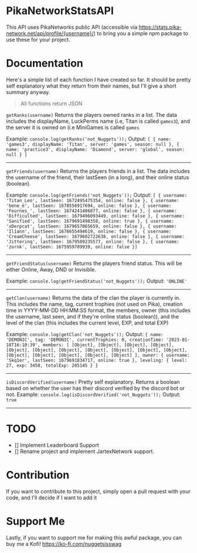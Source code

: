 # PikaNetworkStatsAPI
This API uses PikaNetworks public API (accessible via https://stats.pika-network.net/api/profile/{username}/) to bring you a simple npm package to use these for your project.

# Documentation
Here's a simple list of each function I have created so far. It should be pretty self explanatory what they return from their names, but I'll give a short summary anyway.

> All functions return JSON



```getRanks(username)```
Returns the players owned ranks in a list. The data includes the displayName, LuckPerms name (i.e, Titan is called `games3`), and the server it is owned on (i.e MiniGames is called `games`

Example: `console.log(getRanks('not_Nuggets'));`
Output: ```[
    {
      name: 'games3',
      displayName: 'Titan',
      server: 'games',
      season: null
    },
    {
      name: 'practice3',
      displayName: 'Diamond',
      server: 'global',
      season: null
    }
  ]```
 
 
___

```getFriends(username)```
Returns the players friends in a list. The data includes the username of the friend, their lastSeen (in a long), and their online status (boolean).

Example: `console.log(getFriends('not_Nuggets'));`
Output: ```[
    { username: 'Titan_Leo', lastSeen: 1672495475354, online: false },
    { username: 'bene_e', lastSeen: 1678556917694, online: false },
    { username: 'Fournes_', lastSeen: 1674241486877, online: false },
    { username: 'Difficulted', lastSeen: 1679496093449, online: false },
    { username: 'Sanified', lastSeen: 1679691498358, online: true },
    { username: 'xDerpcat', lastSeen: 1679657065659, online: false },
    { username: 'Il1ann', lastSeen: 1676655494619, online: false },
    { username: 'CreamCheese', lastSeen: 1679602722638, online: false },
    { username: 'Jitterinq', lastSeen: 1679509235577, online: false },
    { username: 'zornk', lastSeen: 1675959709939, online: false }]```


___
```getFriendStatus(username)```
Returns the players friend status. This will be either Online, Away, DND or Invisible.

Example: `console.log(getFriendStatus('not_Nuggets'));`
Output: ```'ONLINE'```

___

```getClan(username)```
Returns the data of the clan the player is currently in. This includes the name, tag, current trophies (not used on Pika), creation time in YYYY-MM-DD HH:MM:SS format, the members, owner (this includes the username, last seen, and if they're online status (boolean)), and the level of the clan (this includes the current level, EXP, and total EXP)

Example: `console.log(getClan('not_Nuggets'));`
Output: ```{
    name: 'DEMONIC',
    tag: 'DEMONIC',
    currentTrophies: 0,
    creationTime: '2023-01-18T16:10:39',
    members: [
      [Object], [Object],
      [Object], [Object],
      [Object], [Object],
      [Object], [Object],
      [Object], [Object],
      [Object], [Object],
      [Object], [Object],
      [Object], [Object]
    ],
    owner: { username: 'Skq1er', lastSeen: 1679691834717, online: true },
    leveling: { level: 27, exp: 3458, totalExp: 205145 }
  }```
  
___
 
 ```isDiscordVerified(username)```
 Pretty self explanatory. Returns a boolean based on whether the user has their discord verified by the discord bot or not.
 Example: `console.log(isDiscordVerified('not_Nuggets'));`
 Output: `true`
 
___
 
 # TODO
 - [] Implement Leaderboard Support
 - [] Rename project and implement JartexNetwork support.
 
 # Contribution
 If you want to contribute to this project, simply open a pull request with your code, and I'll decide if I want to add it
 
 # Support Me
 Lastly, if you want to support me for making this awful package, you can buy me a Kofi!
 https://ko-fi.com/nuggetsisswag
 

